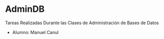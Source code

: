 # AdminDB

Tareas Realizadas Durante las Clases de Administración de Bases de Datos

- Alumno: Manuel Canul
